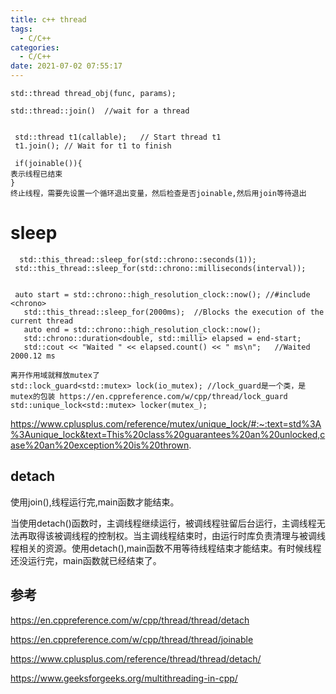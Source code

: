 ```yaml
---
title: c++ thread
tags:
  - C/C++
categories:
  - C/C++
date: 2021-07-02 07:55:17
---
```


```
std::thread thread_obj(func, params);

std::thread::join()  //wait for a thread 


 std::thread t1(callable);   // Start thread t1   
 t1.join(); // Wait for t1 to finish
 
 if(joinable()){
表示线程已结束
}
终止线程，需要先设置一个循环退出变量，然后检查是否joinable,然后用join等待退出
```

# sleep

```
  std::this_thread::sleep_for(std::chrono::seconds(1));
 std::this_thread::sleep_for(std::chrono::milliseconds(interval));
 
 
 auto start = std::chrono::high_resolution_clock::now(); //#include <chrono>
   std::this_thread::sleep_for(2000ms);  //Blocks the execution of the current thread
   auto end = std::chrono::high_resolution_clock::now();
   std::chrono::duration<double, std::milli> elapsed = end-start;
   std::cout << "Waited " << elapsed.count() << " ms\n";   //Waited 2000.12 ms
```





```
离开作用域就释放mutex了
std::lock_guard<std::mutex> lock(io_mutex); //lock_guard是一个类，是mutex的包装 https://en.cppreference.com/w/cpp/thread/lock_guard
std::unique_lock<std::mutex> locker(mutex_); 
```

https://www.cplusplus.com/reference/mutex/unique_lock/#:~:text=std%3A%3Aunique_lock&text=This%20class%20guarantees%20an%20unlocked,case%20an%20exception%20is%20thrown.



## detach

使用join(),线程运行完,main函数才能结束。

当使用detach()函数时，主调线程继续运行，被调线程驻留后台运行，主调线程无法再取得该被调线程的控制权。当主调线程结束时，由运行时库负责清理与被调线程相关的资源。使用detach(),main函数不用等待线程结束才能结束。有时候线程还没运行完，main函数就已经结束了。

## 参考

https://en.cppreference.com/w/cpp/thread/thread/detach

https://en.cppreference.com/w/cpp/thread/thread/joinable

https://www.cplusplus.com/reference/thread/thread/detach/

https://www.geeksforgeeks.org/multithreading-in-cpp/
